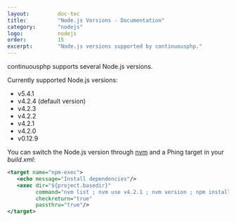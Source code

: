 ```yaml
---
layout:         doc-toc
title:          "Node.js Versions - Documentation"
category:       "nodejs"
logo:           nodejs 
order:          15
excerpt:        "Node.js versions supported by continuousphp."
---
```

continuousphp supports several Node.js versions.

Currently supported Node.js versions:

* v5.4.1 
* v4.2.4 (default version)
* v4.2.3
* v4.2.2
* v4.2.1
* v4.2.0
* v0.12.9

You can switch the Node.js version through [nvm](https://www.npmjs.com/package/nvm) and a Phing target in your *build.xml*:

```xml
<target name="npm-exec">
   <echo message="Install dependencies"/>
   <exec dir="${project.basedir}"
         command="nvm list ; nvm use v4.2.1 ; nvm version ; npm install"
         checkreturn="true"
         passthru="true"/>
</target>
```
